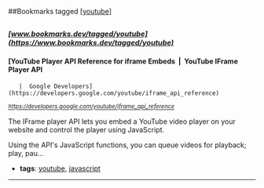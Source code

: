##Bookmarks tagged [[youtube]](https://www.bookmarks.dev?q=[youtube])

_<sup><sup>[www.bookmarks.dev/tagged/youtube](https://www.bookmarks.dev/tagged/youtube)</sup></sup>_
---
#### [YouTube Player API Reference for iframe Embeds  |  YouTube IFrame Player API
       |  Google Developers](https://developers.google.com/youtube/iframe_api_reference)
_<sup>https://developers.google.com/youtube/iframe_api_reference</sup>_

The IFrame player API lets you embed a YouTube video player on your website and control the player using JavaScript.

Using the API's JavaScript functions, you can queue videos for playback; play, pau...
* **tags**: [youtube](../tagged/youtube.md), [javascript](../tagged/javascript.md)
---
